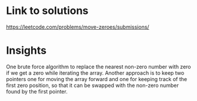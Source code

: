 # Link to solutions
https://leetcode.com/problems/move-zeroes/submissions/

# Insights
One brute force algorithm to replace the nearest non-zero number with zero if we get a zero while iterating the array. Another approach is to keep two pointers one for moving the array forward and one for keeping track of the first zero position, so that it can be swapped with the non-zero number found by the first pointer.